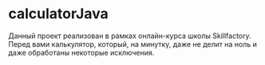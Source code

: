 # calculatorJava
Данный проект реализован в рамках онлайн-курса школы Skillfactory.
Перед вами калькулятор, который, на минутку, даже не делит на ноль и даже обработаны некоторые исключения.
